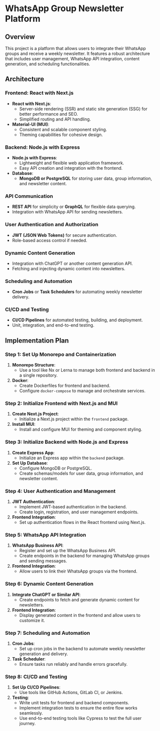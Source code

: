 # WhatsApp Group Newsletter Platform

## Overview
This project is a platform that allows users to integrate their WhatsApp groups and receive a weekly newsletter. It features a robust architecture that includes user management, WhatsApp API integration, content generation, and scheduling functionalities.

## Architecture

### Frontend: React with Next.js
- **React with Next.js**:
  - Server-side rendering (SSR) and static site generation (SSG) for better performance and SEO.
  - Simplified routing and API handling.
- **Material-UI (MUI)**:
  - Consistent and scalable component styling.
  - Theming capabilities for cohesive design.

### Backend: Node.js with Express
- **Node.js with Express**:
  - Lightweight and flexible web application framework.
  - Easy API creation and integration with the frontend.
- **Database**:
  - **MongoDB or PostgreSQL** for storing user data, group information, and newsletter content.

### API Communication
- **REST API** for simplicity or **GraphQL** for flexible data querying.
- Integration with WhatsApp API for sending newsletters.

### User Authentication and Authorization
- **JWT (JSON Web Tokens)** for secure authentication.
- Role-based access control if needed.

### Dynamic Content Generation
- Integration with ChatGPT or another content generation API.
- Fetching and injecting dynamic content into newsletters.

### Scheduling and Automation
- **Cron Jobs** or **Task Schedulers** for automating weekly newsletter delivery.

### CI/CD and Testing
- **CI/CD Pipelines** for automated testing, building, and deployment.
- Unit, integration, and end-to-end testing.

## Implementation Plan

### Step 1: Set Up Monorepo and Containerization
1. **Monorepo Structure**:
   - Use a tool like Nx or Lerna to manage both frontend and backend in a single repository.
2. **Docker**:
   - Create Dockerfiles for frontend and backend.
   - Configure `docker-compose` to manage and orchestrate services.

### Step 2: Initialize Frontend with Next.js and MUI
1. **Create Next.js Project**:
   - Initialize a Next.js project within the `frontend` package.
2. **Install MUI**:
   - Install and configure MUI for theming and component styling.

### Step 3: Initialize Backend with Node.js and Express
1. **Create Express App**:
   - Initialize an Express app within the `backend` package.
2. **Set Up Database**:
   - Configure MongoDB or PostgreSQL.
   - Create schemas/models for user data, group information, and newsletter content.

### Step 4: User Authentication and Management
1. **JWT Authentication**:
   - Implement JWT-based authentication in the backend.
   - Create login, registration, and user management endpoints.
2. **Frontend Integration**:
   - Set up authentication flows in the React frontend using Next.js.

### Step 5: WhatsApp API Integration
1. **WhatsApp Business API**:
   - Register and set up the WhatsApp Business API.
   - Create endpoints in the backend for managing WhatsApp groups and sending messages.
2. **Frontend Integration**:
   - Allow users to link their WhatsApp groups via the frontend.

### Step 6: Dynamic Content Generation
1. **Integrate ChatGPT or Similar API**:
   - Create endpoints to fetch and generate dynamic content for newsletters.
2. **Frontend Integration**:
   - Display generated content in the frontend and allow users to customize it.

### Step 7: Scheduling and Automation
1. **Cron Jobs**:
   - Set up cron jobs in the backend to automate weekly newsletter generation and delivery.
2. **Task Scheduler**:
   - Ensure tasks run reliably and handle errors gracefully.

### Step 8: CI/CD and Testing
1. **Set Up CI/CD Pipelines**:
   - Use tools like GitHub Actions, GitLab CI, or Jenkins.
2. **Testing**:
   - Write unit tests for frontend and backend components.
   - Implement integration tests to ensure the entire flow works seamlessly.
   - Use end-to-end testing tools like Cypress to test the full user journey.